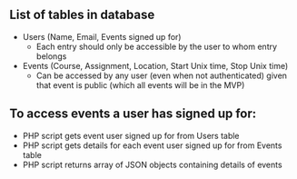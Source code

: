 ## List of tables in database

* Users (Name, Email, Events signed up for)
	* Each entry should only be accessible by the user to whom entry belongs
* Events (Course, Assignment, Location, Start Unix time, Stop Unix time)
	* Can be accessed by any user (even when not authenticated) given that event is public (which all events will be in the MVP)

## To access events a user has signed up for:
* PHP script gets event user signed up for from Users table
* PHP script gets details for each event user signed up for from Events table
* PHP script returns array of JSON objects containing details of events

